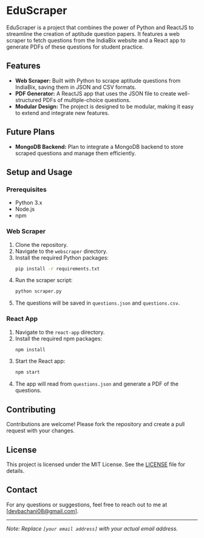 # EduScraper

EduScraper is a project that combines the power of Python and ReactJS to streamline the creation of aptitude question papers. It features a web scraper to fetch questions from the IndiaBix website and a React app to generate PDFs of these questions for student practice.

## Features

- **Web Scraper:** Built with Python to scrape aptitude questions from IndiaBix, saving them in JSON and CSV formats.
- **PDF Generator:** A ReactJS app that uses the JSON file to create well-structured PDFs of multiple-choice questions.
- **Modular Design:** The project is designed to be modular, making it easy to extend and integrate new features.

## Future Plans

- **MongoDB Backend:** Plan to integrate a MongoDB backend to store scraped questions and manage them efficiently.

## Setup and Usage

### Prerequisites

- Python 3.x
- Node.js
- npm

### Web Scraper

1. Clone the repository.
2. Navigate to the `webscraper` directory.
3. Install the required Python packages:
    ```bash
    pip install -r requirements.txt
    ```
4. Run the scraper script:
    ```bash
    python scraper.py
    ```
5. The questions will be saved in `questions.json` and `questions.csv`.

### React App

1. Navigate to the `react-app` directory.
2. Install the required npm packages:
    ```bash
    npm install
    ```
3. Start the React app:
    ```bash
    npm start
    ```
4. The app will read from `questions.json` and generate a PDF of the questions.

## Contributing

Contributions are welcome! Please fork the repository and create a pull request with your changes.

## License

This project is licensed under the MIT License. See the [LICENSE](LICENSE) file for details.

## Contact

For any questions or suggestions, feel free to reach out to me at [devbachani08@gmail.com].

---

*Note: Replace `[your email address]` with your actual email address.*
